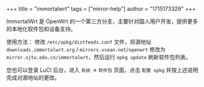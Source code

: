 +++
title = "immortalwrt"
tags = ["mirror-help"]
author = "1715173329"
+++

ImmortalWrt 是 OpenWrt 的一个第三方分支，主要针对国人用户开发，提供更多的本地化软件包和设备支持。

使用方法：
修改 `/etc/opkg/distfeeds.conf` 文件，将源地址 `downloads.immortalwrt.org` / `mirrors.vsean.net/openwrt` 修改为
`mirror.sjtu.edu.cn/immortalwrt`，然后运行 `opkg update` 刷新软件包列表。

您也可以登录 LuCI 后台，进入 `系统` -> `软件包` 页面，点击 `配置 opkg` 并按上述说明完成对源地址的更改。
